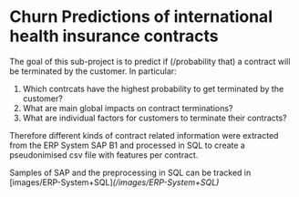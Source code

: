 # Churn Predictions of international health insurance contracts

The goal of this sub-project is to predict if (/probability that) a contract will be terminated by the customer. In particular:
1. Which contrcats have the highest probability to get terminated by the customer?
2. What are main global impacts on contract terminations?
3. What are individual factors for customers to terminate their contracts?

Therefore different kinds of contract related information were extracted from the ERP System SAP B1 and processed in SQL to create a pseudonimised csv file with features per contract.

Samples of SAP and the preprocessing in SQL can be tracked in [images/ERP-System+SQL]_(/images/ERP-System+SQL)_
